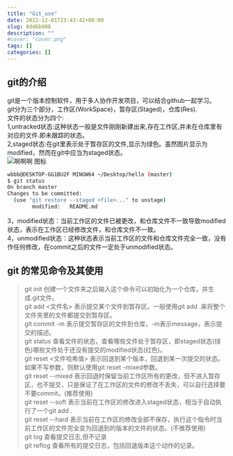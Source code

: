 ```yaml
---
title: "Git_use"
date: 2022-12-01T23:43:42+08:00
slug: 0dd6b908
description: ""
#cover: "cover.png"
tags: []
categories: []
---
```


## git的介绍

git是一个版本控制软件，用于多人协作开发项目，可以结合github一起学习。  
git分为三个部分，工作区(WorkSpace)，暂存区(Staged)，仓库(Res).  
文件的状态分为四个:  
1,untracked状态:这种状态一般是文件刚刚新建出来,存在工作区,并未在仓库里有对应的文件.即未跟踪的状态。  
2,staged状态:在git里表示处于暂存区的文件,显示为绿色。虽然图片显示为modified，然而在git中应当为staged状态。  
![啊啊啊 图标](/images/git.jpg)  

```bash
wbbb@DESKTOP-GG1BU2F MINGW64 ~/Desktop/hello (master)
$ git status
On branch master
Changes to be committed:
  (use "git restore --staged <file>..." to unstage)
        modified:   README.md
```

3，modified状态：当前工作区的文件已被更改，和仓库文件不一致导致modified状态，表示在工作区已经修改文件，和仓库文件不一致。  
4，unmodified状态：这种状态表示当前工作区的文件和仓库文件完全一致，没有作任何修改，在commit之后的文件一定处于unmodified状态。

## git 的常见命令及其使用

> git init  创建一个文件夹之后输入这个命令可以初始化为一个仓库，并生成.git文件。  
   git add <文件名> 表示提交某个文件到暂存区。一般使用git add .来将整个文件夹里的文件都提交到暂存区。  
   git commit -m 表示提交暂存区的文件到仓库，-m表示message，表示提交的描述。  
   git status 查看文件的状态，查看哪些文件处于暂存区，即staged状态(绿色)哪些文件处于还没有提交的modified状态(红色)。  
   git reset <文件哈希值> 表示回退到某个版本，回退到某一次提交的状态。如果不写参数，则默认使用git reset -mixed参数。  
   git reset --mixed 表示回退时保留当前工作区所有的更改，但不进入暂存区，也不提交，只是保证了在工作区的文件的修改不丢失，可以自行选择要不要commit。(推荐使用)  
   git reset --soft 表示当前在工作区的修改进入staged状态，相当于自动执行了一个git add .  
   git reset --hard 表示当前在工作区的修改全部不保存，执行这个指令时当前工作区的文件完全变为回退到的版本的文件的状态。(不推荐使用)  
   git log 查看提交日志,但不记录  
   git reflog 查看所有的提交日志，包括回退版本这个动作的记录。
